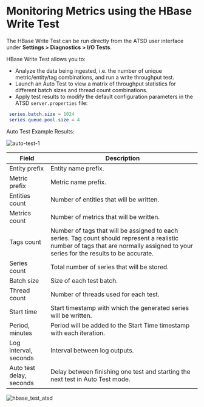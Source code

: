 # Monitoring Metrics using the HBase Write Test

The HBase Write Test can be run directly from the ATSD user interface under **Settings > Diagnostics > I/O Tests**.

HBase Write Test allows you to:

* Analyze the data being ingested, i.e. the number of unique
    metric/entity/tag combinations, and run a write throughput test.
* Launch an Auto Test to view a matrix of throughput statistics for
    different batch sizes and thread count combinations.
* Apply test results to modify the default configuration parameters in
    the ATSD `server.properties` file:

```elm
 series.batch.size = 1024
 series.queue.pool.size = 4
```

Auto Test Example Results:

![](./images/auto-test-1.png "auto-test-1")

| Field | Description |
| --- | --- |
| Entity prefix | Entity name prefix. |
| Metric prefix | Metric name prefix. |
| Entities count | Number of entities that will be written. |
| Metrics count | Number of metrics that will be written. |
| Tags count | Number of tags that will be assigned to each series. Tag count should represent a realistic number of tags that are normally assigned to your series for the results to be accurate. |
| Series count | Total number of series that will be stored. |
| Batch size | Size of each test batch. |
| Thread count | Number of threads used for each test. |
| Start time | Start timestamp with which the generated series will be written. |
| Period, minutes | Period will be added to the Start Time timestamp with each iteration. |
| Log interval, seconds | Interval between log outputs. |
| Auto test delay, seconds | Delay between finishing one test and starting the next test in Auto Test mode. |

![](./images/hbase_test_atsd.png "hbase_test_atsd")
